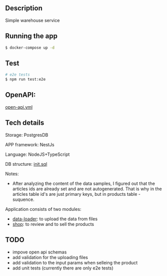## Description

Simple warehouse service

## Running the app

```bash
$ docker-compose up -d
```

## Test

```bash
# e2e tests
$ npm run test:e2e
```


## OpenAPI:
[open-api.yml](open-api.yml)
## Tech details

Storage: PostgresDB

APP framework: NestJs

Language: NodeJS+TypeScript

DB structure: [init.sql](db/01-init.sh)

Notes:

* After analyzing the content of the data samples, I figured out that the articles ids are already set and are not autogenerated. That is why in the articles table id's are just primary keys, but in products table - suquence.


Application consists of two modules:
 * [data-loader](src/data-loader): to upload the data from files 
 * [shop](src/shop): to review and to sell the products

## TODO
* impove open api schemas
* add validation for the uploading files
* add validation to the input params when selleing the product
* add unit tests (currently there are only e2e tests)

